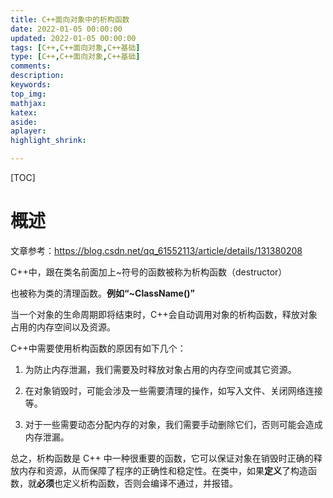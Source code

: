```yaml
---
title: C++面向对象中的析构函数
date: 2022-01-05 00:00:00
updated: 2022-01-05 00:00:00
tags: [C++,C++面向对象,C++基础]
type: [C++,C++面向对象,C++基础]
comments: 
description:  
keywords:  
top_img:
mathjax:
katex:
aside:
aplayer:
highlight_shrink:

---
```


[TOC]

# 概述

文章参考：https://blog.csdn.net/qq_61552113/article/details/131380208

C++中，跟在类名前面加上~符号的函数被称为析构函数（destructor）

也被称为类的清理函数。**例如“~ClassName()”**

当一个对象的生命周期即将结束时，C++会自动调用对象的析构函数，释放对象占用的内存空间以及资源。



C++中需要使用析构函数的原因有如下几个：

1. 为防止内存泄漏，我们需要及时释放对象占用的内存空间或其它资源。

2. 在对象销毁时，可能会涉及一些需要清理的操作，如写入文件、关闭网络连接等。
3. 对于一些需要动态分配内存的对象，我们需要手动删除它们，否则可能会造成内存泄漏。



总之，析构函数是 C++ 中一种很重要的函数，它可以保证对象在销毁时正确的释放内存和资源，从而保障了程序的正确性和稳定性。在类中，如果**定义**了构造函数，就**必须**也定义析构函数，否则会编译不通过，并报错。

